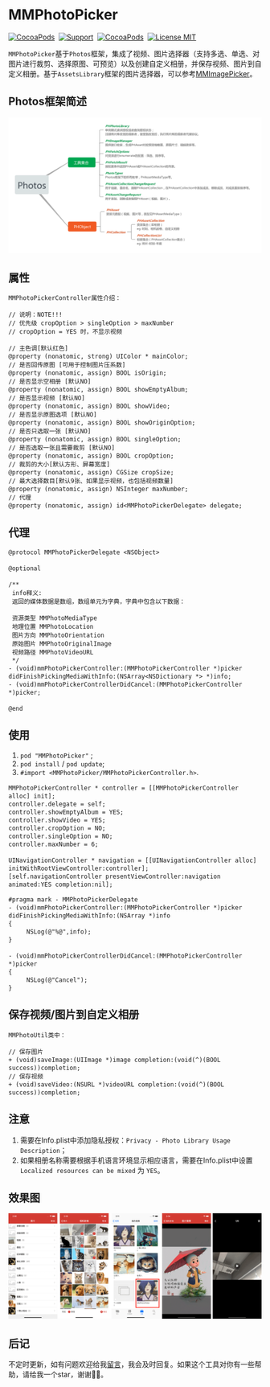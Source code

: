 # MMPhotoPicker

[![CocoaPods](http://img.shields.io/cocoapods/v/MMPhotoPicker.svg?style=flat)](http://cocoapods.org/pods/MMPhotoPicker)&nbsp;
[![Support](https://img.shields.io/badge/support-iOS%208.0%2B%20-blue.svg?style=flat)](https://www.apple.com/nl/ios/)&nbsp;
[![CocoaPods](http://img.shields.io/cocoapods/p/MMPhotoPicker.svg?style=flat)](http://cocoapods.org/pods/MMPhotoPicker)&nbsp;
[![License MIT](https://img.shields.io/badge/license-MIT-green.svg?style=flat)](https://raw.githubusercontent.com/ChellyLau/MMPhotoPicker/master/LICENSE)&nbsp;


`MMPhotoPicker`基于`Photos`框架，集成了视频、图片选择器（支持多选、单选、对图片进行裁剪、选择原图、可预览）以及创建自定义相册，并保存视频、图片到自定义相册。基于`AssetsLibrary`框架的图片选择器，可以参考[MMImagePicker](https://github.com/ChellyLau/MMImagePicker)。


## Photos框架简述

![MMPhotoPicker](Photos.png)

## 属性

```objc
MMPhotoPickerController属性介绍：
   
// 说明：NOTE!!!
// 优先级 cropOption > singleOption > maxNumber
// cropOption = YES 时，不显示视频

// 主色调[默认红色]
@property (nonatomic, strong) UIColor * mainColor;
// 是否回传原图 [可用于控制图片压系数]
@property (nonatomic, assign) BOOL isOrigin;
// 是否显示空相册 [默认NO]
@property (nonatomic, assign) BOOL showEmptyAlbum;
// 是否显示视频 [默认NO]
@property (nonatomic, assign) BOOL showVideo;
// 是否显示原图选项 [默认NO]
@property (nonatomic, assign) BOOL showOriginOption;
// 是否只选取一张 [默认NO]
@property (nonatomic, assign) BOOL singleOption;
// 是否选取一张且需要裁剪 [默认NO]
@property (nonatomic, assign) BOOL cropOption;
// 裁剪的大小[默认方形、屏幕宽度]
@property (nonatomic, assign) CGSize cropSize;
// 最大选择数目[默认9张、如果显示视频，也包括视频数量]
@property (nonatomic, assign) NSInteger maxNumber;
// 代理
@property (nonatomic, assign) id<MMPhotoPickerDelegate> delegate;

```

## 代理

```objc
@protocol MMPhotoPickerDelegate <NSObject>

@optional

/**
 info释义:
 返回的媒体数据是数组，数组单元为字典，字典中包含以下数据：

 资源类型 MMPhotoMediaType
 地理位置 MMPhotoLocation
 图片方向 MMPhotoOrientation
 原始图片 MMPhotoOriginalImage
 视频路径 MMPhotoVideoURL
 */
- (void)mmPhotoPickerController:(MMPhotoPickerController *)picker didFinishPickingMediaWithInfo:(NSArray<NSDictionary *> *)info;
- (void)mmPhotoPickerControllerDidCancel:(MMPhotoPickerController *)picker;

@end

```
  
## 使用

1. `pod "MMPhotoPicker"` ;
2. `pod install` / `pod update`;
3. `#import <MMPhotoPicker/MMPhotoPickerController.h>`.

```objc
MMPhotoPickerController * controller = [[MMPhotoPickerController alloc] init];
controller.delegate = self;
controller.showEmptyAlbum = YES;
controller.showVideo = YES;
controller.cropOption = NO;
controller.singleOption = NO;
controller.maxNumber = 6;
 
UINavigationController * navigation = [[UINavigationController alloc] initWithRootViewController:controller];
[self.navigationController presentViewController:navigation animated:YES completion:nil];
```

```objc
#pragma mark - MMPhotoPickerDelegate
- (void)mmPhotoPickerController:(MMPhotoPickerController *)picker didFinishPickingMediaWithInfo:(NSArray *)info
{
     NSLog(@"%@",info);
}

- (void)mmPhotoPickerControllerDidCancel:(MMPhotoPickerController *)picker
{
     NSLog(@"Cancel");
}
```

## 保存视频/图片到自定义相册

```objc
MMPhotoUtil类中：

// 保存图片
+ (void)saveImage:(UIImage *)image completion:(void(^)(BOOL success))completion;
// 保存视频
+ (void)saveVideo:(NSURL *)videoURL completion:(void(^)(BOOL success))completion;

```

## 注意

1. 需要在Info.plist中添加隐私授权：`Privacy - Photo Library Usage Description`；
2. 如果相册名称需要根据手机语言环境显示相应语言，需要在Info.plist中设置`Localized resources can be mixed` 为 `YES`。

## 效果图

![MMPhotoPicker](Screenshot.png)

## 后记

不定时更新，如有问题欢迎给我[留言](https://github.com/ChellyLau/MMPhotoPicker/issues)，我会及时回复。如果这个工具对你有一些帮助，请给我一个star，谢谢🌹🌹。



